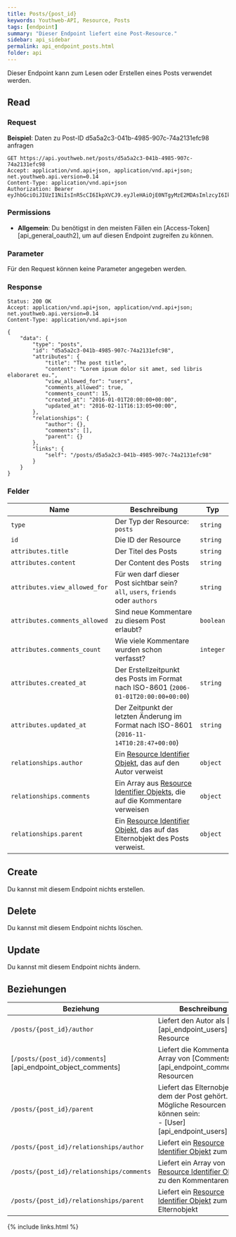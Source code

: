 ```yaml
---
title: Posts/{post_id}
keywords: Youthweb-API, Resource, Posts
tags: [endpoint]
summary: "Dieser Endpoint liefert eine Post-Resource."
sidebar: api_sidebar
permalink: api_endpoint_posts.html
folder: api
---
```


Dieser Endpoint kann zum Lesen oder Erstellen eines Posts verwendet werden.

## Read

### Request

**Beispiel**: Daten zu Post-ID d5a5a2c3-041b-4985-907c-74a2131efc98 anfragen

```
GET https://api.youthweb.net/posts/d5a5a2c3-041b-4985-907c-74a2131efc98
Accept: application/vnd.api+json, application/vnd.api+json; net.youthweb.api.version=0.14
Content-Type: application/vnd.api+json
Authorization: Bearer eyJhbGciOiJIUzI1NiIsInR5cCI6IkpXVCJ9.eyJleHAiOjE0NTgyMzE2MDAsImlzcyI6IkpOdlBnY3ROcEg1Y0s2UmMifQ.BOn0XFDDYa5iBHJb636A0C0m4sU5NO8SA_CPOVHoWNs
```

### Permissions

- **Allgemein**: Du benötigst in den meisten Fällen ein [Access-Token][api_general_oauth2], um auf diesen Endpoint zugreifen zu können.

### Parameter

Für den Request können keine Parameter angegeben werden.

### Response

```
Status: 200 OK
Accept: application/vnd.api+json, application/vnd.api+json; net.youthweb.api.version=0.14
Content-Type: application/vnd.api+json

{
    "data": {
        "type": "posts",
        "id": "d5a5a2c3-041b-4985-907c-74a2131efc98",
        "attributes": {
            "title": "The post title",
            "content": "Lorem ipsum dolor sit amet, sed libris elaboraret eu.",
            "view_allowed_for": "users",
            "comments_allowed": true,
            "comments_count": 15,
            "created_at": "2016-01-01T20:00:00+00:00",
            "updated_at": "2016-02-11T16:13:05+00:00",
        },
        "relationships": {
            "author": {},
            "comments": [],
            "parent": {}
        },
        "links": {
            "self": "/posts/d5a5a2c3-041b-4985-907c-74a2131efc98"
        }
    }
}
```

### Felder

| Name                             | Beschreibung                                                                             | Typ                   |
|----------------------------------|------------------------------------------------------------------------------------------|-----------------------|
| `type`                           | Der Typ der Resource: `posts`                                                            | `string`              |
| `id`                             | Die ID der Resource                                                                      | `string`              |
| `attributes.title`               | Der Titel des Posts                                                                      | `string`              |
| `attributes.content`             | Der Content des Posts                                                                    | `string`              |
| `attributes.view_allowed_for`    | Für wen darf dieser Post sichtbar sein?<br />`all`, `users`, `friends` oder `authors`    | `string`              |
| `attributes.comments_allowed`    | Sind neue Kommentare zu diesem Post erlaubt?                                             | `boolean`             |
| `attributes.comments_count`      | Wie viele Kommentare wurden schon verfasst?                                              | `integer`             |
| `attributes.created_at`          | Der Erstellzeitpunkt des Posts im Format nach ISO-8601 (`2006-01-01T20:00:00+00:00`)     | `string`              |
| `attributes.updated_at`          | Der Zeitpunkt der letzten Änderung im Format nach ISO-8601 (`2016-11-14T10:28:47+00:00`) | `string`              |
| `relationships.author`           | Ein [Resource Identifier Objekt](http://jsonapi.org/format/1.0/#document-resource-identifier-objects), das auf den Autor verweist                   | `object`             |
| `relationships.comments`         | Ein Array aus [Resource Identifier Objekts](http://jsonapi.org/format/1.0/#document-resource-identifier-objects), die auf die Kommentare verweisen  | `object`             |
| `relationships.parent`           | Ein [Resource Identifier Objekt](http://jsonapi.org/format/1.0/#document-resource-identifier-objects), das auf das Elternobjekt des Posts verweist. | `object`             |

## Create

Du kannst mit diesem Endpoint nichts erstellen.

## Delete

Du kannst mit diesem Endpoint nichts löschen.

## Update

Du kannst mit diesem Endpoint nichts ändern.

## Beziehungen

| Beziehung                                                   | Beschreibung                                                                                                                                |
|-------------------------------------------------------------|---------------------------------------------------------------------------------------------------------------------------------------------|
| `/posts/{post_id}/author`                                   | Liefert den Autor als [User][api_endpoint_users]-Resource                                                                                   |
| [`/posts/{post_id}/comments`][api_endpoint_object_comments] | Liefert die Kommentare als Array von [Comments][api_endpoint_comments]-Resourcen                                                            |
| `/posts/{post_id}/parent`                                   | Liefert das Elternobjekt, zu dem der Post gehört. Mögliche Resourcen können sein:<br />- [User][api_endpoint_users]                         |
| `/posts/{post_id}/relationships/author`                     | Liefert ein [Resource Identifier Objekt](http://jsonapi.org/format/1.0/#document-resource-identifier-objects) zum Autor                     |
| `/posts/{post_id}/relationships/comments`                   | Liefert ein Array von [Resource Identifier Objekt](http://jsonapi.org/format/1.0/#document-resource-identifier-objects) zu den Kommentaren  |
| `/posts/{post_id}/relationships/parent`                     | Liefert ein [Resource Identifier Objekt](http://jsonapi.org/format/1.0/#document-resource-identifier-objects) zum Elternobjekt              |

{% include links.html %}
